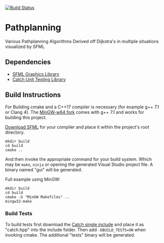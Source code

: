[![Build Status](https://travis-ci.org/kim366/Pathplanning.svg?branch=master)](https://travis-ci.org/kim366/Pathplanning)

# Pathplanning
Various Pathplanning Algorithms Derived off Dijkstra's in multiple situations visualized by SFML

## Dependencies
* [SFML Graphics Library](https://github.com/SFML/SFML)
* [Catch Unit Testing Library](https://github.com/philsquared/Catch)

## Build Instructions
For Building cmake and a C++17 compiler is necessary (for example g++ 7.1 or Clang 4). The [MinGW-w64 fork](https://sourceforge.net/projects/mingw-w64) comes with g++ 7.1 and works for building this project.

[Download SFML](https://www.sfml-dev.org/download/sfml/2.4.2/) for your compiler and place it within the project's root directory.

```
mkdir build
cd build
cmake ..
```

And then invoke the appropriate command for your build system. Which may be `make`, `ninja` or opening the generated Visual Studio project file. A binary named "gui" will be generated.

Full example using MinGW:

```
mkdir build
cd build
cmake -G "MinGW Makefiles" ..
mingw32-make
```

### Build Tests
To build tests first download the [Catch single include](https://github.com/philsquared/Catch/blob/master/single_include) and place it as "catch.hpp" into the include folder. Then add `-DBUILD_TESTS=ON` when invoking cmake. The additional "tests" binary will be generated.
